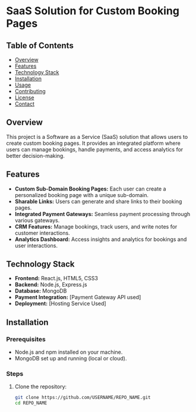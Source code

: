 # SaaS Solution for Custom Booking Pages

## Table of Contents
- [Overview](#overview)
- [Features](#features)
- [Technology Stack](#technology-stack)
- [Installation](#installation)
- [Usage](#usage)
- [Contributing](#contributing)
- [License](#license)
- [Contact](#contact)

## Overview
This project is a Software as a Service (SaaS) solution that allows users to create custom booking pages. It provides an integrated platform where users can manage bookings, handle payments, and access analytics for better decision-making.

## Features
- **Custom Sub-Domain Booking Pages:** Each user can create a personalized booking page with a unique sub-domain.
- **Sharable Links:** Users can generate and share links to their booking pages.
- **Integrated Payment Gateways:** Seamless payment processing through various gateways.
- **CRM Features:** Manage bookings, track users, and write notes for customer interactions.
- **Analytics Dashboard:** Access insights and analytics for bookings and user interactions.

## Technology Stack
- **Frontend:** React.js, HTML5, CSS3
- **Backend:** Node.js, Express.js
- **Database:** MongoDB
- **Payment Integration:** [Payment Gateway API used]
- **Deployment:** [Hosting Service Used]

## Installation
### Prerequisites
- Node.js and npm installed on your machine.
- MongoDB set up and running (local or cloud).

### Steps
1. Clone the repository:
   ```bash
   git clone https://github.com/USERNAME/REPO_NAME.git
   cd REPO_NAME
